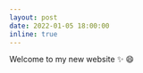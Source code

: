 ```yaml
---
layout: post
date: 2022-01-05 18:00:00
inline: true
---
```


Welcome to my new website :sparkles: :smile:
